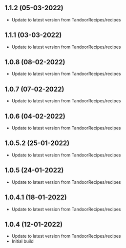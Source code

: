 
## 1.1.2 (05-03-2022)
- Update to latest version from TandoorRecipes/recipes

## 1.1.1 (03-03-2022)
- Update to latest version from TandoorRecipes/recipes

## 1.0.8 (08-02-2022)
- Update to latest version from TandoorRecipes/recipes

## 1.0.7 (07-02-2022)
- Update to latest version from TandoorRecipes/recipes

## 1.0.6 (04-02-2022)
- Update to latest version from TandoorRecipes/recipes

## 1.0.5.2 (25-01-2022)
- Update to latest version from TandoorRecipes/recipes

## 1.0.5 (24-01-2022)
- Update to latest version from TandoorRecipes/recipes
## 1.0.4.1 (18-01-2022)

- Update to latest version from TandoorRecipes/recipes

## 1.0.4 (12-01-2022)

- Update to latest version from TandoorRecipes/recipes
- Initial build
